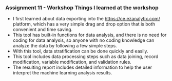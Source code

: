 ### Assignment 11 - Workshop Things I learned at the workshop
- I first learned about data exporting into the https://ce.ezanalytix.com/ platform, which has a very simple drag and drop option that is both convenient and time saving.
- This tool has built-in functions for data analysis, and there is no need for coding for data analysis, so anyone with no coding knowledge can analyze the data by following a few simple steps.
- With this tool, data stratification can be done quickly and easily.
- This tool includes data processing steps such as data joining, record modification, variable modification, and validation rules.
- The resulting report includes detailed information to help the user interpret the machine learning analysis results.
